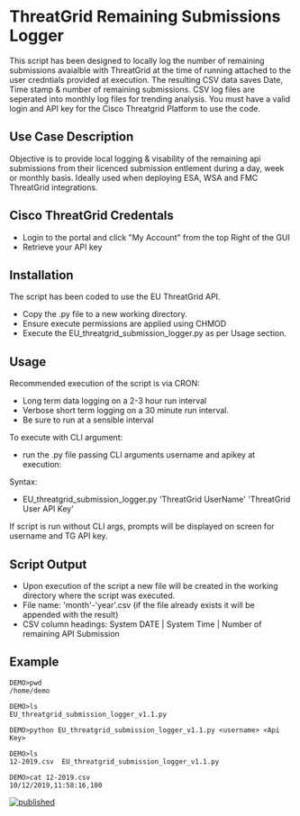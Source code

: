 # ThreatGrid Remaining Submissions Logger

This script has been designed to locally log the number of remaining submissions avaialble with ThreatGrid at the time of running attached to the user credntials provided at execution. The resulting CSV data saves Date, Time stamp & number of remaining submissions. CSV log files are seperated into monthly log files for trending analysis.   You must have a valid login and API key for the Cisco Threatgrid Platform to use the code. 

## Use Case Description

Objective is to provide local logging & visability of the remaining api submissions from their licenced submission entlement during a day, week or monthly basis. Ideally used when deploying ESA, WSA and FMC ThreatGrid integrations.

## Cisco ThreatGrid Credentals

  - Login to the portal and click "My Account" from the top Right of the GUI
  - Retrieve your API key

## Installation

The script has been coded to use the EU ThreatGrid API.

  - Copy the .py file to a new working directory.
  - Ensure execute permissions are applied using CHMOD
  - Execute the EU_threatgrid_submission_logger.py as per Usage section.

## Usage

Recommended execution of the script is via CRON:

   - Long term data logging on a 2-3 hour run interval
   - Verbose short term logging on a 30 minute run interval.
   - Be sure to run at a sensible interval  

To execute with CLI argument:   
  - run the .py file passing CLI arguments username and apikey at execution:  

Syntax: 
  - EU_threatgrid_submission_logger.py 'ThreatGrid UserName' 'ThreatGrid User API Key'

If script is run without CLI args,  prompts will be displayed on screen for username and TG API key.

## Script Output

  - Upon execution of the script a new file will be created in the working directory where the script was executed.
  - File name: 'month'-'year'.csv (if the file already exists it will be appended with the result)
  - CSV column headings: System DATE | System Time | Number of remaining API Submission

## Example

````
DEMO>pwd
/home/demo

DEMO>ls
EU_threatgrid_submission_logger_v1.1.py

DEMO>python EU_threatgrid_submission_logger_v1.1.py <username> <Api Key>

DEMO>ls
12-2019.csv  EU_threatgrid_submission_logger_v1.1.py

DEMO>cat 12-2019.csv
10/12/2019,11:58:16,100

````

[![published](https://static.production.devnetcloud.com/codeexchange/assets/images/devnet-published.svg)](https://developer.cisco.com/codeexchange/github/repo/DT-dev1/TG-EU-SubmissionCountLog)
